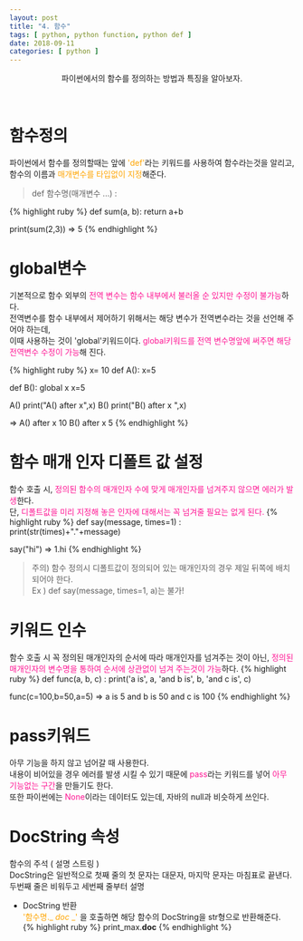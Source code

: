 ```yaml
---
layout: post
title: "4. 함수"
tags: [ python, python function, python def ]
date: 2018-09-11
categories: [ python ]
---
```


<p align="center">
    파이썬에서의 함수를 정의하는 방법과 특징을 알아보자.
</p><br/>

# 함수정의
파이썬에서 함수를 정의할때는 앞에 <font color="orange">'def'</font>라는 키워드를 사용하여 함수라는것을 알리고,<br/>
함수의 이름과 <font color="orange">매개변수를 타입없이 지정</font>해준다.
> def 함수명(매개변수 ...) :

{% highlight ruby %}
def sum(a, b):
    return a+b
    
print(sum(2,3))
=> 5
{% endhighlight %}

# global변수
기본적으로 함수 외부의 <font color="deeppink">전역 변수는 함수 내부에서 불러올 순 있지만 수정이 불가능</font>하다.<br/>
전역변수를 함수 내부에서 제어하기 위해서는 해당 변수가 전역변수라는 것을 선언해 주어야 하는데,<br/>
이때 사용하는 것이 'global'키워드이다. <font color="deeppink">global키워드를 전역 변수명앞에 써주면 해당 전역변수 수정이 가능</font>해 진다.<br/>

{% highlight ruby %}
x= 10
def A():
    x=5

def B():
    global x
    x=5

A()
print("A() after x",x)
B()
print("B() after x ",x)

=> 
A() after x 10
B() after x  5
{% endhighlight %}

# 함수 매개 인자 디폴트 값 설정
함수 호출 시, <font color="deeppink">정의된 함수의 매개인자 수에 맞게 매개인자를 넘겨주지 않으면 에러가 발생</font>한다.<br/>
단, <font color="deeppink">디폴트값을 미리 지정해 놓은 인자에 대해서는 꼭 넘겨줄 필요는 없게 된다.</font>
{% highlight ruby %}
def say(message, times=1) :
    print(str(times)+"."+message)

say("hi")
=> 1.hi
{% endhighlight %}

> 주의) 함수 정의시 디폴트값이 정의되어 있는 매개인자의 경우 제일 뒤쪽에 배치되어야 한다.<br/> 
Ex ) def say(message, times=1, a)는 불가!

# 키워드 인수
함수 호출 시 꼭 정의된 매개인자의 순서에 따라 매개인자를 넘겨주는 것이 아닌, <font color="deeppink">정의된 매개인자의 변수명을 통하여 순서에 상관없이 넘겨 주는것이 가능</font>하다.
{% highlight ruby %}
def func(a, b, c) :
 	print('a is', a, 'and b is', b, 'and c is', c)

func(c=100,b=50,a=5)
=> a is 5 and b is 50 and c is 100
{% endhighlight %}

# pass키워드
아무 기능을 하지 않고 넘어갈 때 사용한다.<br/>
내용이 비어있을 경우 에러를 발생 시킬 수 있기 때문에 <font color="deeppink">pass</font>라는 키워드를 넣어 <font color="deeppink">아무 기능없는 구간</font>을 만들기도 한다.<br/>
또한 파이썬에는 <font color="deeppink">None</font>이라는 데이터도 있는데, 자바의 null과 비슷하게 쓰인다.

# DocString 속성
함수의 주석 ( 설명 스트링 )<br/>
DocString은 일반적으로 첫째 줄의 첫 문자는 대문자, 마지막 문자는 마침표로 끝낸다.<br/>
두번째 줄은 비워두고 세번째 줄부터 설명<br/>

- DocString 반환
<br/> <font color="orange">'함수명._ _doc_ _'</font> 을 호출하면 해당 함수의 DocString을 str형으로 반환해준다.<br/>
{% highlight ruby %}
print_max.__doc__
{% endhighlight %}

<br/>
